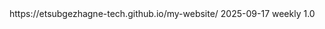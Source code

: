 <?xml version="1.0" encoding="UTF-8"?>
<urlset xmlns="http://www.sitemaps.org/schemas/sitemap/0.9">
  <url>
    <loc>https://etsubgezhagne-tech.github.io/my-website/</loc>
    <lastmod>2025-09-17</lastmod>
    <changefreq>weekly</changefreq>
    <priority>1.0</priority>
  </url>
</urlset>
